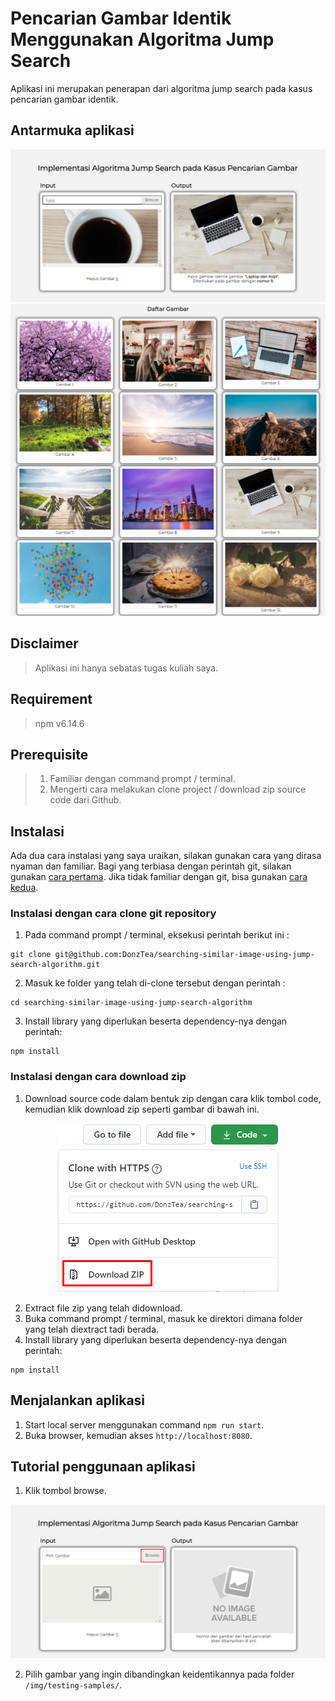 # Pencarian Gambar Identik Menggunakan Algoritma Jump Search

Aplikasi ini merupakan penerapan dari algoritma jump search pada kasus pencarian gambar identik.

## Antarmuka aplikasi

![thumbnail 1](screenshots/thumbnail-1.png)
![thumbnail 2](screenshots/thumbnail-2.png)

## Disclaimer

> Aplikasi ini hanya sebatas tugas kuliah saya.

## Requirement

> npm v6.14.6

## Prerequisite

> 1.  Familiar dengan command prompt / terminal.
> 2.  Mengerti cara melakukan clone project / download zip source code dari Github.

## Instalasi

Ada dua cara instalasi yang saya uraikan, silakan gunakan cara yang dirasa nyaman dan familiar. Bagi yang terbiasa dengan perintah git, silakan gunakan [cara pertama](#instalasi-dengan-cara-clone-git-repository). Jika tidak familiar dengan git, bisa gunakan [cara kedua](#instalasi-dengan-cara-download-zip).

### Instalasi dengan cara clone git repository

1. Pada command prompt / terminal, eksekusi perintah berikut ini :

```
git clone git@github.com:DonzTea/searching-similar-image-using-jump-search-algorithm.git
```

2.  Masuk ke folder yang telah di-clone tersebut dengan perintah :

```
cd searching-similar-image-using-jump-search-algorithm
```

3.  Install library yang diperlukan beserta dependency-nya dengan perintah:

```
npm install
```

### Instalasi dengan cara download zip

1. Download source code dalam bentuk zip dengan cara klik tombol code, kemudian klik download zip seperti gambar di bawah ini.

<p align="center">
  <img src="screenshots/download-zip.png" alt="tutorial download zip">
</p>

2. Extract file zip yang telah didownload.
3. Buka command prompt / terminal, masuk ke direktori dimana folder yang telah diextract tadi berada.
4. Install library yang diperlukan beserta dependency-nya dengan perintah:

```
npm install
```

## Menjalankan aplikasi

1.  Start local server menggunakan command `npm run start`.
2.  Buka browser, kemudian akses `http://localhost:8080`.

## Tutorial penggunaan aplikasi

1. Klik tombol browse.

![tutorial](screenshots/tutorial.png)

2. Pilih gambar yang ingin dibandingkan keidentikannya pada folder `/img/testing-samples/`.
